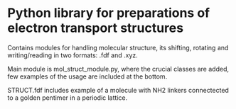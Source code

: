 # Python library for preparations of electron transport structures 

Contains modules for handling molecular structure, 
its shifting, rotating and writing/reading in two formats: .fdf and .xyz.

Main module is mol_struct_module.py, where the crucial classes are added, few examples of the usage are included at the bottom.

STRUCT.fdf includes example of a molecule with NH2 linkers
connectected to a golden pentimer in a periodic lattice. 
